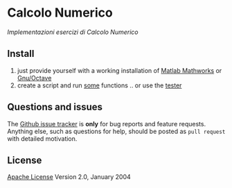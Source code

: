 # Calcolo Numerico

*Implementazioni esercizi di Calcolo Numerico*


## Install
1. just provide yourself with a working installation of [Matlab Mathworks](https://it.mathworks.com/products/matlab.html) or [Gnu/Octave](https://www.gnu.org/software/octave/)
2. create a script and run [some](esercizi-mrz-3-edizione) functions .. or use the [tester](mrz-3-edition/tester.m)

## Questions and issues
The [Github issue tracker](https://github.com/FIUP/calcolo-numerico/issues) is **only** for bug reports and feature requests. Anything else, such as questions for help, should be posted as `pull request` with detailed motivation.


## License
[Apache License](http://www.apache.org/licenses/LICENSE-2.0) Version 2.0, January 2004
